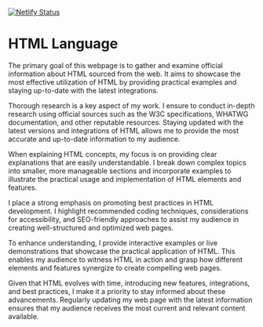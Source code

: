 [![Netlify Status](https://api.netlify.com/api/v1/badges/af1c8383-0bcd-44a8-b359-90215ee40d0a/deploy-status)](https://app.netlify.com/sites/html-language/deploys)

# HTML Language

The primary goal of this webpage is to gather and examine official information about HTML sourced from the web. It aims to showcase the most effective utilization of HTML by providing practical examples and staying up-to-date with the latest integrations.

Thorough research is a key aspect of my work. I ensure to conduct in-depth research using official sources such as the W3C specifications, WHATWG documentation, and other reputable resources. Staying updated with the latest versions and integrations of HTML allows me to provide the most accurate and up-to-date information to my audience.

When explaining HTML concepts, my focus is on providing clear explanations that are easily understandable. I break down complex topics into smaller, more manageable sections and incorporate examples to illustrate the practical usage and implementation of HTML elements and features.

I place a strong emphasis on promoting best practices in HTML development. I highlight recommended coding techniques, considerations for accessibility, and SEO-friendly approaches to assist my audience in creating well-structured and optimized web pages.

To enhance understanding, I provide interactive examples or live demonstrations that showcase the practical application of HTML. This enables my audience to witness HTML in action and grasp how different elements and features synergize to create compelling web pages.

Given that HTML evolves with time, introducing new features, integrations, and best practices, I make it a priority to stay informed about these advancements. Regularly updating my web page with the latest information ensures that my audience receives the most current and relevant content available.





